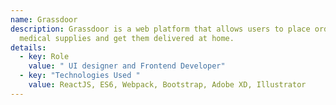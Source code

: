 ```yaml
---
name: Grassdoor
description: Grassdoor is a web platform that allows users to place orders for
  medical supplies and get them delivered at home.
details:
  - key: Role
    value: " UI designer and Frontend Developer"
  - key: "Technologies Used "
    value: ReactJS, ES6, Webpack, Bootstrap, Adobe XD, Illustrator
---
```

